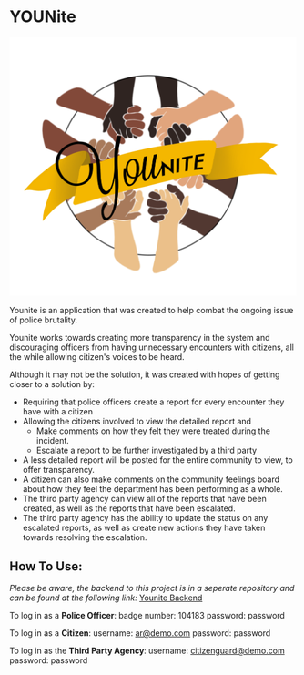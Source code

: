 # YOUNite

![Younite Logo](/src/images/YOUnite-still.png)

Younite is an application that was created to help combat the ongoing issue of police brutality.

Younite works towards creating more transparency in the system and discouraging officers from having unnecessary encounters with citizens, all the while allowing citizen's voices to be heard.

Although it may not be the solution, it was created with hopes of getting closer to a solution by:

  - Requiring that police officers create a report for every encounter they have with a citizen
  - Allowing the citizens involved to view the detailed report and
      - Make comments on how they felt they were treated during the incident.
      - Escalate a report to be further investigated by a third party
  - A less detailed report will be posted for the entire community to view, to offer transparency.
  - A citizen can also make comments on the community feelings board about how they feel the department has been performing as a whole.
  - The third party agency can view all of the reports that have been created, as well as the reports that have been escalated.
  - The third party agency has the ability to update the status on any escalated reports, as well as create new actions they have taken towards resolving the escalation.


## How To Use:

*Please be aware, the backend to this project is in a seperate repository and can be found at the following link:*
[Younite Backend](https://github.com/Yahjairav23/community-unite-backend)

To log in as a **Police Officer**:
  badge number: 104183
  password: password

To log in as a **Citizen**:
  username: ar@demo.com
  password: password

To log in as the **Third Party Agency**:
  username: citizenguard@demo.com
  password: password